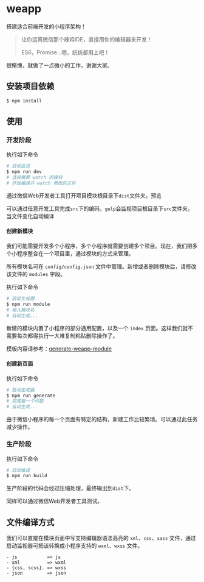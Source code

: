 # weapp

搭建适合前端开发的小程序架构！

> 让你远离微信那个辣鸡IDE，直接用你的编辑器来开发！
>
> ES6，Promise...嗯，统统都用上吧！

很惭愧，就做了一点微小的工作，谢谢大家。

## 安装项目依赖

```bash
$ npm install
```

## 使用

### 开发阶段

执行如下命令

```bash
# 启动监视
$ npm run dev
# 选择需要 watch 的模块
# 开始编译并 watch 修改的文件
```

通过微信Web开发者工具打开项目模块根目录下`dist`文件夹，预览

可以通过任意开发工具完成`src`下的编码，`gulp`会监视项目根目录下`src`文件夹，当文件变化自动编译

#### 创建新模块

我们可能需要开发多个小程序，多个小程序就需要创建多个项目。现在，我们把多个小程序整合在一个项目里，通过模块的方式来管理。

所有模块名可在 `config/config.json` 文件中管理。新增或者删除模块后，请修改该文件的 `modules` 字段。

执行如下命令

```bash
# 启动生成器
$ npm run module
# 输入模块名
# 自动生成...
```

新建的模块内置了小程序的部分通用配置，以及一个 `index` 页面。这样我们就不需要每次都得执行一大堆复制粘贴删除操作了。

模板内容请参考：[generate-weapp-module](https://github.com/zhuowenli/generate-weapp-module)

#### 创建新页面

执行如下命令

```bash
# 启动生成器
$ npm run generate
# 完成每一个问题
# 自动生成...
```

由于微信小程序的每一个页面有特定的结构，新建工作比较繁琐。可以通过此任务减少操作。

### 生产阶段

执行如下命令

```bash
# 启动编译
$ npm run build
```

生产阶段的代码会经过压缩处理，最终输出到`dist`下。

同样可以通过微信Web开发者工具测试。

## 文件编译方式

我们可以直接在模块页面中写支持编辑器语法高亮的 `xml`、`css`、`sass` 文件，通过启动监视器可把该转换成小程序支持的 `wxml`、`wxss` 文件。

```
- js           => js
- xml          => wxml
- {css, scss}. => wxss
- json         => json
```

